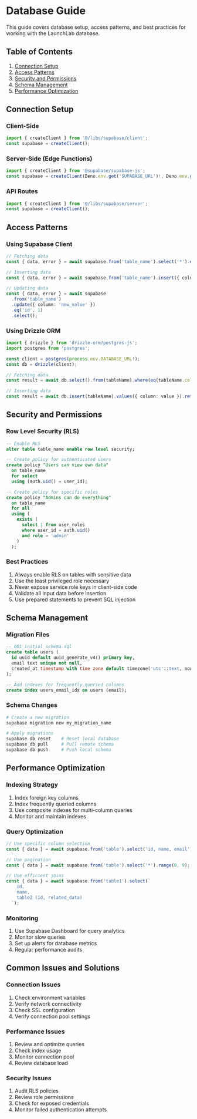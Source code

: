 # Database Guide

This guide covers database setup, access patterns, and best practices for working with the LaunchLab database.

## Table of Contents

1. [Connection Setup](#connection-setup)
2. [Access Patterns](#access-patterns)
3. [Security and Permissions](#security-and-permissions)
4. [Schema Management](#schema-management)
5. [Performance Optimization](#performance-optimization)

## Connection Setup

### Client-Side

```typescript
import { createClient } from '@/libs/supabase/client';
const supabase = createClient();
```

### Server-Side (Edge Functions)

```typescript
import { createClient } from '@supabase/supabase-js';
const supabase = createClient(Deno.env.get('SUPABASE_URL')!, Deno.env.get('SUPABASE_ANON_KEY')!);
```

### API Routes

```typescript
import { createClient } from '@/libs/supabase/server';
const supabase = createClient();
```

## Access Patterns

### Using Supabase Client

```typescript
// Fetching data
const { data, error } = await supabase.from('table_name').select('*').eq('column', 'value');

// Inserting data
const { data, error } = await supabase.from('table_name').insert({ column: 'value' }).select();

// Updating data
const { data, error } = await supabase
  .from('table_name')
  .update({ column: 'new_value' })
  .eq('id', 1)
  .select();
```

### Using Drizzle ORM

```typescript
import { drizzle } from 'drizzle-orm/postgres-js';
import postgres from 'postgres';

const client = postgres(process.env.DATABASE_URL!);
const db = drizzle(client);

// Fetching data
const result = await db.select().from(tableName).where(eq(tableName.column, value));

// Inserting data
const result = await db.insert(tableName).values({ column: value }).returning();
```

## Security and Permissions

### Row Level Security (RLS)

```sql
-- Enable RLS
alter table table_name enable row level security;

-- Create policy for authenticated users
create policy "Users can view own data"
  on table_name
  for select
  using (auth.uid() = user_id);

-- Create policy for specific roles
create policy "Admins can do everything"
  on table_name
  for all
  using (
    exists (
      select 1 from user_roles
      where user_id = auth.uid()
      and role = 'admin'
    )
  );
```

### Best Practices

1. Always enable RLS on tables with sensitive data
2. Use the least privileged role necessary
3. Never expose service role keys in client-side code
4. Validate all input data before insertion
5. Use prepared statements to prevent SQL injection

## Schema Management

### Migration Files

```sql
-- 001_initial_schema.sql
create table users (
  id uuid default uuid_generate_v4() primary key,
  email text unique not null,
  created_at timestamp with time zone default timezone('utc'::text, now()) not null
);

-- Add indexes for frequently queried columns
create index users_email_idx on users (email);
```

### Schema Changes

```bash
# Create a new migration
supabase migration new my_migration_name

# Apply migrations
supabase db reset    # Reset local database
supabase db pull     # Pull remote schema
supabase db push     # Push local schema
```

## Performance Optimization

### Indexing Strategy

1. Index foreign key columns
2. Index frequently queried columns
3. Use composite indexes for multi-column queries
4. Monitor and maintain indexes

### Query Optimization

```typescript
// Use specific column selection
const { data } = await supabase.from('table').select('id, name, email'); // Better than select('*')

// Use pagination
const { data } = await supabase.from('table').select('*').range(0, 9); // First 10 records

// Use efficient joins
const { data } = await supabase.from('table1').select(`
    id,
    name,
    table2 (id, related_data)
  `);
```

### Monitoring

1. Use Supabase Dashboard for query analytics
2. Monitor slow queries
3. Set up alerts for database metrics
4. Regular performance audits

## Common Issues and Solutions

### Connection Issues

1. Check environment variables
2. Verify network connectivity
3. Check SSL configuration
4. Verify connection pool settings

### Performance Issues

1. Review and optimize queries
2. Check index usage
3. Monitor connection pool
4. Review database load

### Security Issues

1. Audit RLS policies
2. Review role permissions
3. Check for exposed credentials
4. Monitor failed authentication attempts
